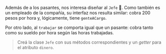 Además de a los pasantes, nos interesa diseñar al `Jefe` :man:. Como también es un empleado de la compañía, su interfaz nos resulta similar: cobra 200 pesos por hora y, lógicamente, tiene `genteACargo`.

Por otro lado, al `trabajar` se comporta igual que un pasante: cobra tanto como su sueldo por hora según las horas trabajadas.

> Creá la clase `Jefe` con sus métodos correspondientes y un _getter_ para el atributo `dinero`.
